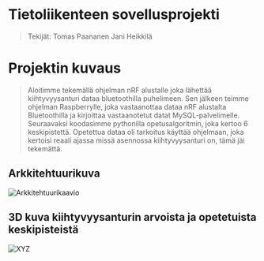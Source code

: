 # Tietoliikenteen sovellusprojekti
>Tekijät:
>Tomas Paananen 
>Jani Heikkilä


# Projektin kuvaus
>Aloitimme tekemällä ohjelman nRF alustalle joka lähettää kiihtyvyysanturi dataa bluetoothilla puhelimeen. Sen jälkeen teimme ohjelman Raspberrylle, joka vastaanottaa dataa nRF alustalta Bluetoothilla ja kirjoittaa vastaanotetut datat MySQL-palvelimelle. Seuraavaksi koodasimme pythonilla opetusalgoritmin, joka kertoo 6 keskipistettä. Opetettua dataa oli tarkoitus käyttää ohjelmaan, joka kertoisi reaali ajassa missä asennossa kiihtyvyysanturi on, tämä jäi tekemättä.


## Arkkitehtuurikuva
![Arkkitehtuurikaavio](https://github.com/JaniHeikkila/Tietoliikenteen-sovellusprojekti-Ryhm16/assets/118254112/8ed62581-25f8-4390-8a38-4be8e8c2f755)



## 3D kuva kiihtyvyysanturin arvoista ja opetetuista keskipisteistä
![XYZ](https://github.com/JaniHeikkila/Tietoliikenteen-sovellusprojekti-Ryhm16/assets/118254112/a65285cf-f822-42d3-93ce-6657b8fd46bb)



